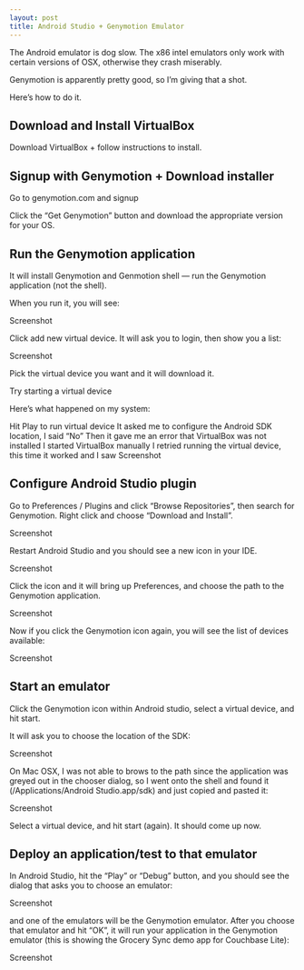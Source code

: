 ```yaml
---
layout: post
title: Android Studio + Genymotion Emulator
---
```




The Android emulator is dog slow. The x86 intel emulators only work with certain versions of OSX, otherwise they crash miserably.

Genymotion is apparently pretty good, so I’m giving that a shot.

Here’s how to do it.

## Download and Install VirtualBox

Download VirtualBox + follow instructions to install.

## Signup with Genymotion + Download installer

Go to genymotion.com and signup

Click the “Get Genymotion” button and download the appropriate version for your OS.

## Run the Genymotion application

It will install Genymotion and Genmotion shell — run the Genymotion application (not the shell).

When you run it, you will see:

Screenshot

Click add new virtual device. It will ask you to login, then show you a list:

Screenshot

Pick the virtual device you want and it will download it.

Try starting a virtual device

Here’s what happened on my system:

Hit Play to run virtual device
It asked me to configure the Android SDK location, I said “No”
Then it gave me an error that VirtualBox was not installed
I started VirtualBox manually
I retried running the virtual device, this time it worked and I saw
Screenshot

## Configure Android Studio plugin

Go to Preferences / Plugins and click “Browse Repositories”, then search for Genymotion. Right click and choose “Download and Install”.

Screenshot

Restart Android Studio and you should see a new icon in your IDE.

Screenshot

Click the icon and it will bring up Preferences, and choose the path to the Genymotion application.

Screenshot

Now if you click the Genymotion icon again, you will see the list of devices available:

Screenshot

## Start an emulator

Click the Genymotion icon within Android studio, select a virtual device, and hit start.

It will ask you to choose the location of the SDK:

Screenshot

On Mac OSX, I was not able to brows to the path since the application was greyed out in the chooser dialog, so I went onto the shell and found it (/Applications/Android Studio.app/sdk) and just copied and pasted it:

Screenshot

Select a virtual device, and hit start (again). It should come up now.

## Deploy an application/test to that emulator

In Android Studio, hit the “Play” or “Debug” button, and you should see the dialog that asks you to choose an emulator:

Screenshot

and one of the emulators will be the Genymotion emulator. After you choose that emulator and hit “OK”, it will run your application in the Genymotion emulator (this is showing the Grocery Sync demo app for Couchbase Lite):

Screenshot

